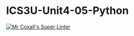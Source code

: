 # ICS3U-Unit4-05-Python

[![Mr Coxall's Super Linter](https://github.com/Tyler-Bell/ICS3U-Unit4-05-Python/workflows/Mr%20Coxall's%20Super%20Linter/badge.svg)](https://github.com/Tyler-Bell/ICS3U-Unit4-05-Python/actions/)
